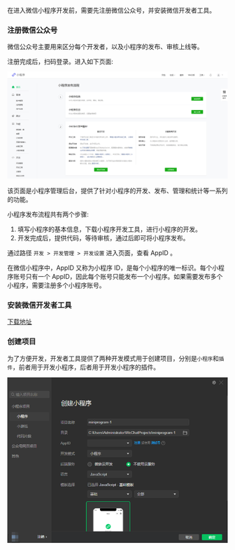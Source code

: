 
在进入微信小程序开发前，需要先注册微信公众号，并安装微信开发者工具。

### 注册微信公众号

微信公众号主要用来区分每个开发者，以及小程序的发布、审核上线等。

注册完成后，扫码登录。进入如下页面:

![](img/homepage.png)

该页面是小程序管理后台，提供了针对小程序的开发、发布、管理和统计等一系列的功能。

小程序发布流程共有两个步骤:
1. 填写小程序的基本信息，下载小程序开发工具，进行小程序的开发。
2. 开发完成后，提供代码，等待审核，通过后即可将小程序发布。

通过路径 `开发 > 开发管理 > 开发设置` 进入页面，查看 AppID 。

在微信小程序中，AppID 又称为小程序 ID，是每个小程序的唯一标识。每个小程序账号只有一个 AppID，因此每个账号只能发布一个小程序。如果需要发布多个小程序，需要注册多个小程序账号。

### 安装微信开发者工具

[下载地址](https://developers.weixin.qq.com/miniprogram/dev/devtools/download.html)

### 创建项目

为了方便开发，开发者工具提供了两种开发模式用于创建项目，分别是`小程序`和`插件`，前者用于开发小程序，后者用于开发小程序的插件。

![](img/modal.png)
